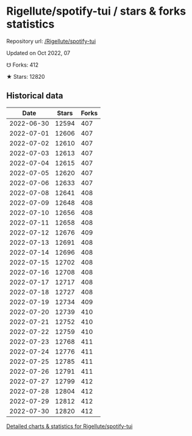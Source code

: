 # Rigellute/spotify-tui / stars & forks statistics

Repository url: [/Rigellute/spotify-tui](https://github.com/Rigellute/spotify-tui)

Updated on Oct 2022, 07

☋ Forks: 412

★ Stars: 12820

## Historical data
| Date | Stars | Forks |
|------|-------|-------|
| 2022-06-30 | 12594 | 407 | 
| 2022-07-01 | 12606 | 407 | 
| 2022-07-02 | 12610 | 407 | 
| 2022-07-03 | 12613 | 407 | 
| 2022-07-04 | 12615 | 407 | 
| 2022-07-05 | 12620 | 407 | 
| 2022-07-06 | 12633 | 407 | 
| 2022-07-08 | 12641 | 408 | 
| 2022-07-09 | 12648 | 408 | 
| 2022-07-10 | 12656 | 408 | 
| 2022-07-11 | 12658 | 408 | 
| 2022-07-12 | 12676 | 409 | 
| 2022-07-13 | 12691 | 408 | 
| 2022-07-14 | 12696 | 408 | 
| 2022-07-15 | 12702 | 408 | 
| 2022-07-16 | 12708 | 408 | 
| 2022-07-17 | 12717 | 408 | 
| 2022-07-18 | 12727 | 408 | 
| 2022-07-19 | 12734 | 409 | 
| 2022-07-20 | 12739 | 410 | 
| 2022-07-21 | 12752 | 410 | 
| 2022-07-22 | 12759 | 410 | 
| 2022-07-23 | 12768 | 411 | 
| 2022-07-24 | 12776 | 411 | 
| 2022-07-25 | 12785 | 411 | 
| 2022-07-26 | 12791 | 411 | 
| 2022-07-27 | 12799 | 412 | 
| 2022-07-28 | 12804 | 412 | 
| 2022-07-29 | 12812 | 412 | 
| 2022-07-30 | 12820 | 412 | 


[Detailed charts & statistics for Rigellute/spotify-tui](https://reviewgithub.com/rep/Rigellute/spotify-tui)
